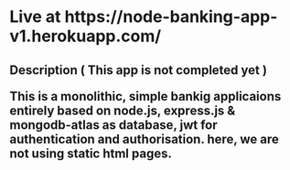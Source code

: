 <h1>Live at https://node-banking-app-v1.herokuapp.com/</h1>

<h2>Description ( This app is not completed yet )
<p>This is a monolithic, simple bankig applicaions entirely based on node.js, express.js
& mongodb-atlas as database, jwt for authentication and authorisation. 
here, we are not using static html pages.</p>
</h2>
